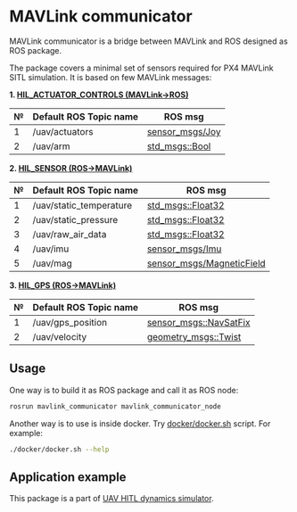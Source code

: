 # MAVLink communicator

MAVLink communicator is a bridge between MAVLink and ROS designed as ROS package.

The package covers a minimal set of sensors required for PX4 MAVLink SITL simulation. It is based on few MAVLink messages:

**1. [HIL_ACTUATOR_CONTROLS (MAVLink->ROS)](https://mavlink.io/en/messages/common.html#HIL_ACTUATOR_CONTROLS)**

| № | Default ROS Topic name | ROS msg         |
| - | ----------------------- | --------------- |
| 1 | /uav/actuators | [sensor_msgs/Joy](https://docs.ros.org/en/api/sensor_msgs/html/msg/Joy.html) |
| 2 | /uav/arm | [std_msgs::Bool](http://docs.ros.org/en/noetic/api/std_msgs/html/msg/Bool.html) |

**2. [HIL_SENSOR (ROS->MAVLink)](https://mavlink.io/en/messages/common.html#HIL_SENSOR)**

| № | Default ROS Topic name | ROS msg         |
| - | ----------------------- | --------------- |
| 1 | /uav/static_temperature | [std_msgs::Float32](http://docs.ros.org/en/melodic/api/std_msgs/html/msg/Float32.html) |
| 2 | /uav/static_pressure    | [std_msgs::Float32](http://docs.ros.org/en/melodic/api/std_msgs/html/msg/Float32.html) |
| 3 | /uav/raw_air_data       | [std_msgs::Float32](http://docs.ros.org/en/melodic/api/std_msgs/html/msg/Float32.html) |
| 4 | /uav/imu | [sensor_msgs/Imu](http://docs.ros.org/en/melodic/api/sensor_msgs/html/msg/Imu.html)  |
| 5 | /uav/mag | [sensor_msgs/MagneticField](http://docs.ros.org/en/melodic/api/sensor_msgs/html/msg/MagneticField.html) |

**3. [HIL_GPS (ROS->MAVLink)](https://mavlink.io/en/messages/common.html#HIL_GPS)**

| № | Default ROS Topic name | ROS msg         |
| - | ----------------------- | --------------- |
| 1 | /uav/gps_position       | [sensor_msgs::NavSatFix](http://docs.ros.org/en/melodic/api/sensor_msgs/html/msg/NavSatFix.html) |
| 2 | /uav/velocity           | [geometry_msgs::Twist](http://docs.ros.org/en/melodic/api/geometry_msgs/html/msg/Twist.html) |

## Usage

One way is to build it as ROS package and call it as ROS node:

```bash
rosrun mavlink_communicator mavlink_communicator_node
```

Another way is to use is inside docker. Try [docker/docker.sh](docker/docker.sh) script. For example:

```bash
./docker/docker.sh --help
```

## Application example

This package is a part of [UAV HITL dynamics simulator](https://github.com/RaccoonlabDev/innopolis_vtol_dynamics).
